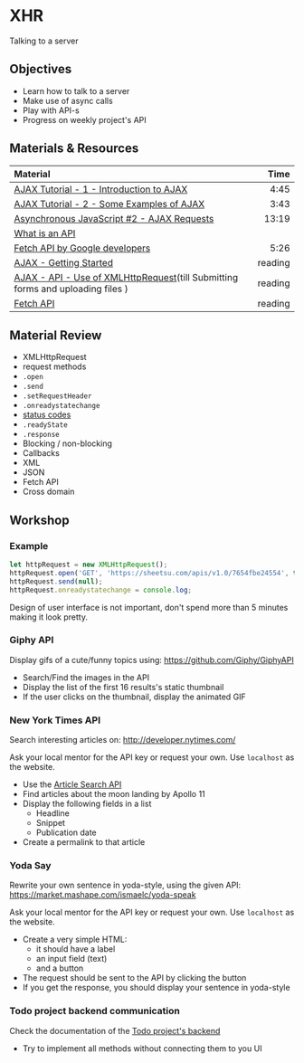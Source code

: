 # XHR
Talking to a server

## Objectives
 - Learn how to talk to a server
 - Make use of async calls
 - Play with API-s
 - Progress on weekly project's API

## Materials & Resources
| Material | Time |
|:---------|-----:|
| [AJAX Tutorial - 1 - Introduction to AJAX](https://www.youtube.com/watch?v=tp3Gw-oWs2k) | 4:45 |
| [AJAX Tutorial - 2 - Some Examples of AJAX](https://www.youtube.com/watch?v=-1RLW7a8Gr4) | 3:43 |
| [Asynchronous JavaScript #2 - AJAX Requests](https://www.youtube.com/watch?v=h0ZUpPiV1ac) | 13:19 |  
| [What is an API](https://www.youtube.com/watch?v=s7wmiS2mSXY) | |  
| [Fetch API by Google developers](https://www.youtube.com/watch?v=g6-ZwZmRncs) | 5:26 |  
| [AJAX - Getting Started](https://developer.mozilla.org/en-US/docs/AJAX/Getting_Started) | reading |  
| [AJAX - API - Use of XMLHttpRequest](https://developer.mozilla.org/en-US/docs/Web/API/XMLHttpRequest/Using_XMLHttpRequest)(till Submitting forms and uploading files ) | reading |  
| [Fetch API](https://developer.mozilla.org/en/docs/Web/API/Fetch_API) | reading |  

## Material Review

 - XMLHttpRequest  
  - request methods
  - ```.open```
  - ```.send```
  - ```.setRequestHeader```
  - ```.onreadystatechange```
  - [status codes](https://www.w3.org/Protocols/rfc2616/rfc2616-sec10.html)
  - ```.readyState```
  - ```.response```
 - Blocking / non-blocking
 - Callbacks
 - XML
 - JSON
 - Fetch API
 - Cross domain

## Workshop


### Example

```javascript
let httpRequest = new XMLHttpRequest();
httpRequest.open('GET', 'https://sheetsu.com/apis/v1.0/7654fbe24554', true); // Also try http://444.hu/feed
httpRequest.send(null);
httpRequest.onreadystatechange = console.log;
```

Design of user interface is not important, don't spend more than 5 minutes making it look pretty.


### Giphy API

Display gifs of a cute/funny topics using:
https://github.com/Giphy/GiphyAPI

 - Search/Find the images in the API
 - Display the list of the first 16 results's static thumbnail
 - If the user clicks on the thumbnail, display the animated GIF


### New York Times API

Search interesting articles on:
http://developer.nytimes.com/

Ask your local mentor for the API key or request your own. Use `localhost` as the website.

 - Use the [Article Search API](http://developer.nytimes.com/article_search_v2.json)
 - Find articles about the moon landing by Apollo 11
 - Display the following fields in a list
    - Headline
    - Snippet
    - Publication date
 - Create a permalink to that article


### Yoda Say

Rewrite your own sentence in yoda-style, using the given API:
https://market.mashape.com/ismaelc/yoda-speak

Ask your local mentor for the API key or request your own. Use `localhost` as the website.

- Create a very simple HTML:
  - it should have a label
  - an input field (text)
  - and a button
- The request should be sent to the API by clicking the button
- If you get the response, you should display your sentence in yoda-style



### Todo project backend communication

Check the documentation of the [Todo project's backend](https://todo-docs.herokuapp.com/docs/#!/default/todosGET)

 - Try to implement all methods without connecting them to you UI
